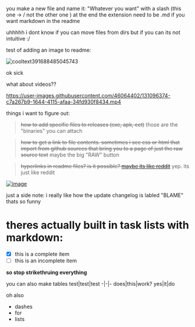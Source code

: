 you make a new file and name it:
"Whatever you want" with a slash (this one -> / not the other one \) at the end the extension need to be .md if you want markdown in the readme

uhhhhh i dont know if you can move files from dirs but if you can its not intuitive :/

test of adding an image to readme:

![cooltext391688485045743](https://user-images.githubusercontent.com/46064402/131096058-8957a4fc-b3cc-4a68-b032-9d7d1a2dff20.gif)

ok sick

what about videos??

https://user-images.githubusercontent.com/46064402/131096374-c7a267b9-1644-4115-afaa-34fd930f8434.mp4

things i want to figure out:

> ~~how to add specific files to releases (exe, apk, ect)~~ those are the "binaries" you can attach

> ~~how to get a link to file contents.
sometimes i see css or html that import from github sources that bring you to a page of just the raw source text~~ maybe the big "RAW" button

> ~~hyperlinks in readme files? is it possible? [maybe its like reddit](https://raw.githubusercontent.com/ThatGuyAgain42/sandboxrepo/main/figured%20out%20how%20to%20make%20folders/cooltext391689395848516.png)~~ yep. its just like reddit

[![image](https://user-images.githubusercontent.com/46064402/131100491-d6affddd-71b7-4175-aeb0-11615e445776.png)](https://raw.githubusercontent.com/ThatGuyAgain42/sandboxrepo/main/figured%20out%20how%20to%20make%20folders/cooltext391689395848516.png)

just a side note: i really like how the update changelog is labled "BLAME" thats so funny

# theres actually built in task lists with markdown:
- [x] this is a complete item
- [ ] this is an incomplete item

**so stop strikethruing everything**

you can also make tables
test|test|test
-|-|-
does|this|work?
yes|it|do

oh also
- dashes
- for
- lists

